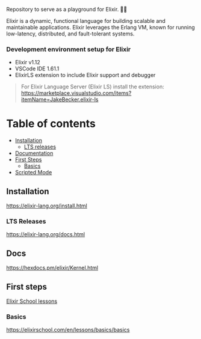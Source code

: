 Repository to serve as a playground for Elixir. 👨‍🔬

Elixir is a dynamic, functional language for building scalable and maintainable applications.
Elixir leverages the Erlang VM, known for running low-latency, distributed, and fault-tolerant systems.

### Development environment setup for Elixir
- Elixir v1.12
- VSCode IDE 1.61.1
- ElixirLS extension to include Elixir support and debugger
>  For Elixir Language Server (Elixir LS) install the extension: https://marketplace.visualstudio.com/items?itemName=JakeBecker.elixir-ls

# Table of contents

* [Installation](#installation)
    * [LTS releases](#lts-releases)
* [Documentation](#docs)
* [First Steps](#first-steps)
   * [Basics](#basics)
* [Scripted Mode](#scripted-mode)

## Installation
<https://elixir-lang.org/install.html>

### LTS Releases
<https://elixir-lang.org/docs.html>

## Docs
<https://hexdocs.pm/elixir/Kernel.html>

## First steps
[Elixir School lessons](https://elixirschool.com/pt/lessons/basics/basics#)

### Basics
<https://elixirschool.com/en/lessons/basics/basics>
